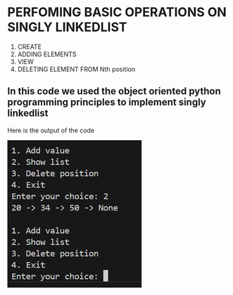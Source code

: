 # PERFOMING BASIC OPERATIONS ON SINGLY LINKEDLIST
1. CREATE
2. ADDING ELEMENTS
3. VIEW
4. DELETING ELEMENT FROM Nth position

## In this code we used the object oriented python programming principles to implement singly linkedlist
Here is the output of the code


![alt text](image.png)
